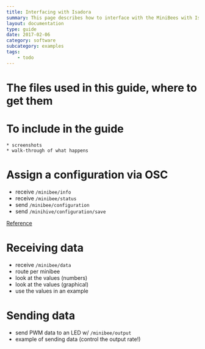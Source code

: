 ```yaml
---
title: Interfacing with Isadora
summary: This page describes how to interface with the MiniBees with Isadora
layout: documentation
type: guide
date: 2017-02-06
category: software
subcategory: examples
tags:
    - todo
---
```


# The files used in this guide, where to get them

# To include in the guide
    * screenshots
    * walk-through of what happens


# Assign a configuration via OSC

* receive `/minibee/info`
* receive `/minibee/status`
* send `/minibee/configuration`
* send `/minihive/configuration/save`

[Reference](assigning-a-minibee-configuration-via-osc)

# Receiving data

* receive `/minibee/data`
* route per minibee
* look at the values (numbers)
* look at the values (graphical)
* use the values in an example

# Sending data

* send PWM data to an LED w/ `/minibee/output`
* example of sending data (control the output rate!)

